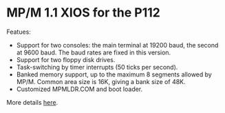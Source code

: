 # MP/M 1.1 XIOS for the P112

Featues:

* Support for two consoles: the main terminal at 19200 baud, the second at
9600 baud. The baud rates are fixed in this version.
* Support for two floppy disk drives.
* Task-switching by timer interrupts (50 ticks per second).
* Banked memory support, up to the maximum 8 segments allowed by MP/M. Common
area size is 16K, giving a bank size of 48K.
* Customized MPMLDR.COM and boot loader.

More details [here](http://p112.sourceforge.net/index.php?mpm1).
